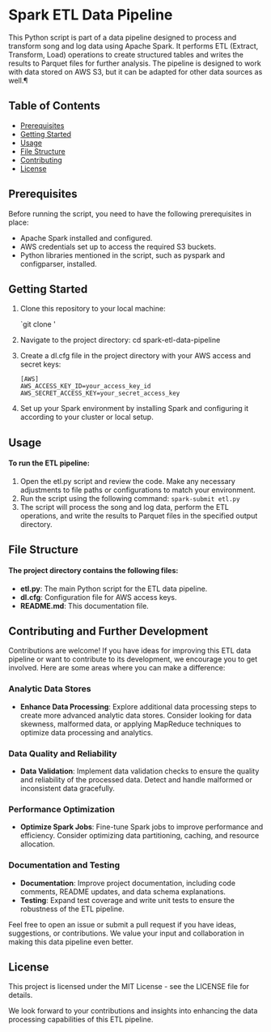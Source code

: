 

# Spark ETL Data Pipeline
This Python script is part of a data pipeline designed to process and transform song and log data using Apache Spark. It performs ETL (Extract, Transform, Load) operations to create structured tables and writes the results to Parquet files for further analysis. The pipeline is designed to work with data stored on AWS S3, but it can be adapted for other data sources as well.¶



## Table of Contents
- [Prerequisites](#prerequisites)
- [Getting Started](#getting-started)
- [Usage](#usage)
- [File Structure](#file-structure)
- [Contributing](#contributing)
- [License](#license)

## Prerequisites
Before running the script, you need to have the following prerequisites in place:

- Apache Spark installed and configured.
- AWS credentials set up to access the required S3 buckets.
- Python libraries mentioned in the script, such as pyspark and configparser, installed.

## Getting Started
1. Clone this repository to your local machine:
   
    `git clone <repository-url> '
2. Navigate to the project directory:
   cd spark-etl-data-pipeline
3. Create a dl.cfg file in the project directory with your AWS access and secret keys:
    ```
    [AWS]
    AWS_ACCESS_KEY_ID=your_access_key_id
    AWS_SECRET_ACCESS_KEY=your_secret_access_key 
    ```
    
4. Set up your Spark environment by installing Spark and configuring it according to your cluster or local setup.

## Usage
#### To run the ETL pipeline:

1. Open the etl.py script and review the code. Make any necessary adjustments to file paths or configurations to match your environment.
2. Run the script using the following command:
  ` spark-submit etl.py `
3. The script will process the song and log data, perform the ETL operations, and write the results to Parquet files in the specified output directory.

## File Structure
#### The project directory contains the following files:

- **etl.py**: The main Python script for the ETL data pipeline.
- **dl.cfg**: Configuration file for AWS access keys.
- **README.md**: This documentation file.

## Contributing and Further Development

Contributions are welcome! If you have ideas for improving this ETL data pipeline or want to contribute to its development, we encourage you to get involved. Here are some areas where you can make a difference:

### Analytic Data Stores
- **Enhance Data Processing**: Explore additional data processing steps to create more advanced analytic data stores. Consider looking for data skewness, malformed data, or applying MapReduce techniques to optimize data processing and analytics.

### Data Quality and Reliability
- **Data Validation**: Implement data validation checks to ensure the quality and reliability of the processed data. Detect and handle malformed or inconsistent data gracefully.

### Performance Optimization
- **Optimize Spark Jobs**: Fine-tune Spark jobs to improve performance and efficiency. Consider optimizing data partitioning, caching, and resource allocation.

### Documentation and Testing
- **Documentation**: Improve project documentation, including code comments, README updates, and data schema explanations.
- **Testing**: Expand test coverage and write unit tests to ensure the robustness of the ETL pipeline.

Feel free to open an issue or submit a pull request if you have ideas, suggestions, or contributions. We value your input and collaboration in making this data pipeline even better.

## License

This project is licensed under the MIT License - see the LICENSE file for details.

We look forward to your contributions and insights into enhancing the data processing capabilities of this ETL pipeline.











```python

```


```python

```


```python

```
